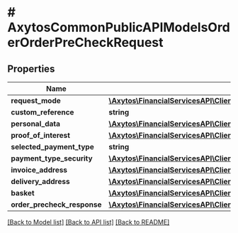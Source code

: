 # # AxytosCommonPublicAPIModelsOrderOrderPreCheckRequest

## Properties

Name | Type | Description | Notes
------------ | ------------- | ------------- | -------------
**request_mode** | [**\Axytos\FinancialServicesAPI\Client\Model\AxytosCommonPublicAPIEnumsPaymentControlRequestMode**](AxytosCommonPublicAPIEnumsPaymentControlRequestMode.md) |  |
**custom_reference** | **string** |  | [optional]
**personal_data** | [**\Axytos\FinancialServicesAPI\Client\Model\AxytosCommonPublicAPIModelsCommonCustomerDataRequestModel**](AxytosCommonPublicAPIModelsCommonCustomerDataRequestModel.md) |  |
**proof_of_interest** | [**\Axytos\FinancialServicesAPI\Client\Model\AxytosCommonPublicAPIEnumsProofOfInterest**](AxytosCommonPublicAPIEnumsProofOfInterest.md) |  | [optional]
**selected_payment_type** | **string** |  | [optional]
**payment_type_security** | [**\Axytos\FinancialServicesAPI\Client\Model\AxytosCommonPublicAPIEnumsPaymentTypeSecurity**](AxytosCommonPublicAPIEnumsPaymentTypeSecurity.md) |  | [optional]
**invoice_address** | [**\Axytos\FinancialServicesAPI\Client\Model\AxytosCommonPublicAPIModelsCommonInvoiceAddress**](AxytosCommonPublicAPIModelsCommonInvoiceAddress.md) |  |
**delivery_address** | [**\Axytos\FinancialServicesAPI\Client\Model\AxytosCommonPublicAPIModelsCommonDeliveryAddress**](AxytosCommonPublicAPIModelsCommonDeliveryAddress.md) |  | [optional]
**basket** | [**\Axytos\FinancialServicesAPI\Client\Model\AxytosCommonPublicAPIModelsOrderBasket**](AxytosCommonPublicAPIModelsOrderBasket.md) |  |
**order_precheck_response** | [**\Axytos\FinancialServicesAPI\Client\Model\AxytosCommonPublicAPIModelsPaymentControlOrderPrecheckResponse**](AxytosCommonPublicAPIModelsPaymentControlOrderPrecheckResponse.md) |  | [optional]

[[Back to Model list]](../../README.md#models) [[Back to API list]](../../README.md#endpoints) [[Back to README]](../../README.md)
